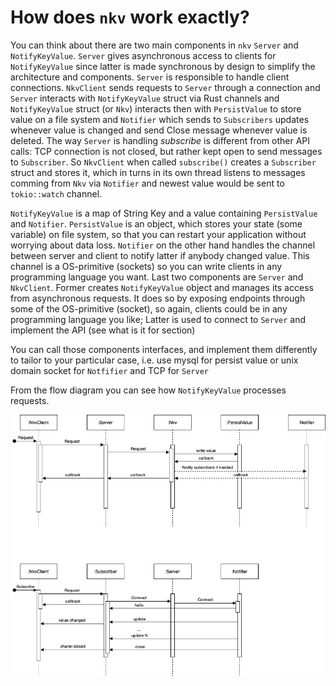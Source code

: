 # How does `nkv` work exactly?

You can think about there are two main components in `nkv` `Server` and `NotifyKeyValue`.
`Server` gives asynchronous access to clients for `NotifyKeyValue` since latter is made
synchronous by design to simplify the architecture and components. `Server` is responsible
to handle client connections.
`NkvClient` sends requests to `Server` through a connection and `Server` interacts with `NotifyKeyValue`
struct via Rust channels and `NotifyKeyValue` struct (or `Nkv`) interacts then with `PersistValue` to store
value on a file system and `Notifier` which sends to `Subscribers` updates whenever value is changed and
send Close message whenever value is deleted.
The way `Server` is handling *subscribe* is different from other API calls: TCP connection is not closed,
but rather kept open to send messages to `Subscriber`. So `NkvClient` when called `subscribe()` creates a 
`Subscriber` struct and stores it, which in turns in its own thread listens to messages comming from `Nkv`
 via `Notifier` and newest value would be sent to `tokio::watch` channel.

`NotifyKeyValue` is a map of String Key and a value containing `PersistValue` and `Notifier`.
`PersistValue` is an object, which stores your state (some variable) on file system, so that
you can restart your application without worrying about data loss. `Notifier` on the other hand
handles the channel between server and client to notify latter if anybody changed value. This 
channel is a OS-primitive (sockets) so you can 
write clients in any programming language you want. Last two components are `Server` and `NkvClient`.
Former creates `NotifyKeyValue` object and manages its access from asynchronous requests. It does 
so by exposing endpoints through some of the OS-primitive (socket), so again, clients could
be in any programming language you like; Latter is used to connect to `Server` and implement the API
(see what is it for section)

You can call those components interfaces, and implement them differently to tailor to your particular 
case, i.e. use mysql for persist value or unix domain socket for `Notfifier` and TCP for `Server` 

From the flow diagram you can see how `NotifyKeyValue` processes requests.

![nkv flow diagram](./imgs/nkv_flow.drawio.png)


